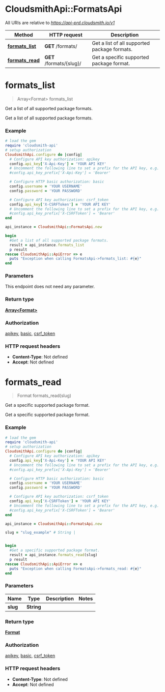 # CloudsmithApi::FormatsApi

All URIs are relative to *https://api-prd.cloudsmith.io/v1*

Method | HTTP request | Description
------------- | ------------- | -------------
[**formats_list**](FormatsApi.md#formats_list) | **GET** /formats/ | Get a list of all supported package formats.
[**formats_read**](FormatsApi.md#formats_read) | **GET** /formats/{slug}/ | Get a specific supported package format.


# **formats_list**
> Array&lt;Format&gt; formats_list

Get a list of all supported package formats.

Get a list of all supported package formats.

### Example
```ruby
# load the gem
require 'cloudsmith-api'
# setup authorization
CloudsmithApi.configure do |config|
  # Configure API key authorization: apikey
  config.api_key['X-Api-Key'] = 'YOUR API KEY'
  # Uncomment the following line to set a prefix for the API key, e.g. 'Bearer' (defaults to nil)
  #config.api_key_prefix['X-Api-Key'] = 'Bearer'

  # Configure HTTP basic authorization: basic
  config.username = 'YOUR USERNAME'
  config.password = 'YOUR PASSWORD'

  # Configure API key authorization: csrf_token
  config.api_key['X-CSRFToken'] = 'YOUR API KEY'
  # Uncomment the following line to set a prefix for the API key, e.g. 'Bearer' (defaults to nil)
  #config.api_key_prefix['X-CSRFToken'] = 'Bearer'
end

api_instance = CloudsmithApi::FormatsApi.new

begin
  #Get a list of all supported package formats.
  result = api_instance.formats_list
  p result
rescue CloudsmithApi::ApiError => e
  puts "Exception when calling FormatsApi->formats_list: #{e}"
end
```

### Parameters
This endpoint does not need any parameter.

### Return type

[**Array&lt;Format&gt;**](Format.md)

### Authorization

[apikey](../README.md#apikey), [basic](../README.md#basic), [csrf_token](../README.md#csrf_token)

### HTTP request headers

 - **Content-Type**: Not defined
 - **Accept**: Not defined



# **formats_read**
> Format formats_read(slug)

Get a specific supported package format.

Get a specific supported package format.

### Example
```ruby
# load the gem
require 'cloudsmith-api'
# setup authorization
CloudsmithApi.configure do |config|
  # Configure API key authorization: apikey
  config.api_key['X-Api-Key'] = 'YOUR API KEY'
  # Uncomment the following line to set a prefix for the API key, e.g. 'Bearer' (defaults to nil)
  #config.api_key_prefix['X-Api-Key'] = 'Bearer'

  # Configure HTTP basic authorization: basic
  config.username = 'YOUR USERNAME'
  config.password = 'YOUR PASSWORD'

  # Configure API key authorization: csrf_token
  config.api_key['X-CSRFToken'] = 'YOUR API KEY'
  # Uncomment the following line to set a prefix for the API key, e.g. 'Bearer' (defaults to nil)
  #config.api_key_prefix['X-CSRFToken'] = 'Bearer'
end

api_instance = CloudsmithApi::FormatsApi.new

slug = "slug_example" # String | 


begin
  #Get a specific supported package format.
  result = api_instance.formats_read(slug)
  p result
rescue CloudsmithApi::ApiError => e
  puts "Exception when calling FormatsApi->formats_read: #{e}"
end
```

### Parameters

Name | Type | Description  | Notes
------------- | ------------- | ------------- | -------------
 **slug** | **String**|  | 

### Return type

[**Format**](Format.md)

### Authorization

[apikey](../README.md#apikey), [basic](../README.md#basic), [csrf_token](../README.md#csrf_token)

### HTTP request headers

 - **Content-Type**: Not defined
 - **Accept**: Not defined



